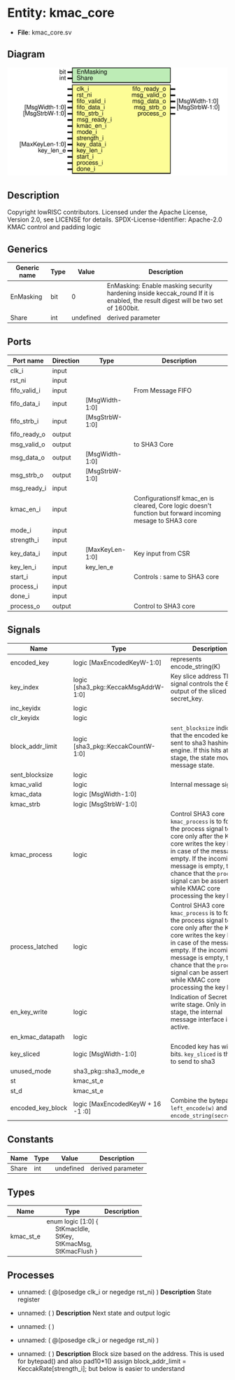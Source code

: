 # Entity: kmac_core

- **File**: kmac_core.sv
## Diagram

![Diagram](kmac_core.svg "Diagram")
## Description

Copyright lowRISC contributors.
 Licensed under the Apache License, Version 2.0, see LICENSE for details.
 SPDX-License-Identifier: Apache-2.0
 KMAC control and padding logic
 
## Generics

| Generic name | Type | Value     | Description                                                                                                                       |
| ------------ | ---- | --------- | --------------------------------------------------------------------------------------------------------------------------------- |
| EnMasking    | bit  | 0         | EnMasking: Enable masking security hardening inside keccak_round If it is enabled, the result digest will be two set of 1600bit.  |
| Share        | int  | undefined | derived parameter                                                                                                                 |
## Ports

| Port name    | Direction | Type            | Description                                                                                                |
| ------------ | --------- | --------------- | ---------------------------------------------------------------------------------------------------------- |
| clk_i        | input     |                 |                                                                                                            |
| rst_ni       | input     |                 |                                                                                                            |
| fifo_valid_i | input     |                 | From Message FIFO                                                                                          |
| fifo_data_i  | input     | [MsgWidth-1:0]  |                                                                                                            |
| fifo_strb_i  | input     | [MsgStrbW-1:0]  |                                                                                                            |
| fifo_ready_o | output    |                 |                                                                                                            |
| msg_valid_o  | output    |                 | to SHA3 Core                                                                                               |
| msg_data_o   | output    | [MsgWidth-1:0]  |                                                                                                            |
| msg_strb_o   | output    | [MsgStrbW-1:0]  |                                                                                                            |
| msg_ready_i  | input     |                 |                                                                                                            |
| kmac_en_i    | input     |                 | ConfigurationsIf kmac_en is cleared, Core logic doesn't function but forward incoming mesage to SHA3 core  |
| mode_i       | input     |                 |                                                                                                            |
| strength_i   | input     |                 |                                                                                                            |
| key_data_i   | input     | [MaxKeyLen-1:0] | Key input from CSR                                                                                         |
| key_len_i    | input     | key_len_e       |                                                                                                            |
| start_i      | input     |                 | Controls : same to SHA3 core                                                                               |
| process_i    | input     |                 |                                                                                                            |
| done_i       | input     |                 |                                                                                                            |
| process_o    | output    |                 | Control to SHA3 core                                                                                       |
## Signals

| Name              | Type                                 | Description                                                                                                                                                                                                                                                                                           |
| ----------------- | ------------------------------------ | ----------------------------------------------------------------------------------------------------------------------------------------------------------------------------------------------------------------------------------------------------------------------------------------------------- |
| encoded_key       | logic [MaxEncodedKeyW-1:0]           | represents encode_string(K)                                                                                                                                                                                                                                                                           |
| key_index         | logic [sha3_pkg::KeccakMsgAddrW-1:0] | Key slice address This signal controls the 64 bit output of the sliced secret_key.                                                                                                                                                                                                                    |
| inc_keyidx        | logic                                |                                                                                                                                                                                                                                                                                                       |
| clr_keyidx        | logic                                |                                                                                                                                                                                                                                                                                                       |
| block_addr_limit  | logic [sha3_pkg::KeccakCountW-1:0]   | `sent_blocksize` indicates that the encoded key is sent to sha3 hashing engine. If this hits at StKey stage, the state moves to message state.                                                                                                                                                        |
| sent_blocksize    | logic                                |                                                                                                                                                                                                                                                                                                       |
| kmac_valid        | logic                                | Internal message signals                                                                                                                                                                                                                                                                              |
| kmac_data         | logic [MsgWidth-1:0]                 |                                                                                                                                                                                                                                                                                                       |
| kmac_strb         | logic [MsgStrbW-1:0]                 |                                                                                                                                                                                                                                                                                                       |
| kmac_process      | logic                                | Control SHA3 core `kmac_process` is to forward the process signal to SHA3 core only after the KMAC core writes the key block in case of the message is empty. If the incoming message is empty, there's chance that the `process_i` signal can be asserted while KMAC core processing the key block.  |
| process_latched   | logic                                | Control SHA3 core `kmac_process` is to forward the process signal to SHA3 core only after the KMAC core writes the key block in case of the message is empty. If the incoming message is empty, there's chance that the `process_i` signal can be asserted while KMAC core processing the key block.  |
| en_key_write      | logic                                | Indication of Secret key write stage. Only in this stage, the internal message interface is active.                                                                                                                                                                                                   |
| en_kmac_datapath  | logic                                |                                                                                                                                                                                                                                                                                                       |
| key_sliced        | logic [MsgWidth-1:0]                 | Encoded key has wider bits. `key_sliced` is the data to send to sha3                                                                                                                                                                                                                                  |
| unused_mode       | sha3_pkg::sha3_mode_e                |                                                                                                                                                                                                                                                                                                       |
| st                | kmac_st_e                            |                                                                                                                                                                                                                                                                                                       |
| st_d              | kmac_st_e                            |                                                                                                                                                                                                                                                                                                       |
| encoded_key_block | logic [MaxEncodedKeyW + 16 -1 :0]    | Combine the bytepad `left_encode(w)` and the `encode_string(secret_key)`                                                                                                                                                                                                                              |
## Constants

| Name  | Type | Value     | Description       |
| ----- | ---- | --------- | ----------------- |
| Share | int  | undefined | derived parameter |
## Types

| Name      | Type                                                                                                                                                                                                                                                                        | Description |
| --------- | --------------------------------------------------------------------------------------------------------------------------------------------------------------------------------------------------------------------------------------------------------------------------- | ----------- |
| kmac_st_e | enum logic [1:0] {<br><span style="padding-left:20px">     StKmacIdle,<br><span style="padding-left:20px">                          StKey,<br><span style="padding-left:20px">                     StKmacMsg,<br><span style="padding-left:20px">           StKmacFlush   } |             |
## Processes
- unnamed: ( @(posedge clk_i or negedge rst_ni) )
**Description**
State register

- unnamed: (  )
**Description**
Next state and output logic

- unnamed: (  )
- unnamed: ( @(posedge clk_i or negedge rst_ni) )
- unnamed: (  )
**Description**
Block size based on the address.
This is used for bytepad() and also pad10*1()
assign block_addr_limit = KeccakRate[strength_i];
but below is easier to understand

